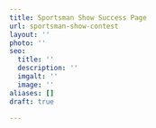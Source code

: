 ```yaml
---
title: Sportsman Show Success Page
url: sportsman-show-contest
layout: ''
photo: ''
seo:
  title: ''
  description: ''
  imgalt: ''
  image: ''
aliases: []
draft: true

---
```

<script type="text/javascript" src="https://form.jotform.com/jsform/90197398195169"></script>